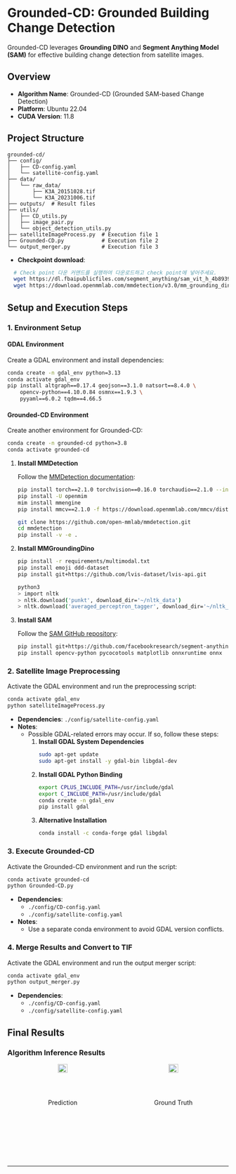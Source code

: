 # Grounded-CD: Grounded Building Change Detection

Grounded-CD leverages **Grounding DINO** and **Segment Anything Model (SAM)** for effective building change detection from satellite images.

## Overview

- **Algorithm Name**: Grounded-CD (Grounded SAM-based Change Detection)
- **Platform**: Ubuntu 22.04
- **CUDA Version**: 11.8

## Project Structure

```plaintext
grounded-cd/
├── config/
│   ├── CD-config.yaml
│   └── satellite-config.yaml
├── data/
│   └── raw_data/
│       ├── K3A_20151028.tif
│       └── K3A_20231006.tif
├── outputs/  # Result files
├── utils/
│   ├── CD_utils.py
│   ├── image_pair.py
│   └── object_detection_utils.py
├── satelliteImageProcess.py  # Execution file 1
├── Grounded-CD.py            # Execution file 2
└── output_merger.py          # Execution file 3
```
- **Checkpoint download**:
```bash
  # Check point 다운 커맨드를 실행하여 다운로드하고 check point에 넣어주세요.
  wget https://dl.fbaipublicfiles.com/segment_anything/sam_vit_h_4b8939.pth
  wget https://download.openmmlab.com/mmdetection/v3.0/mm_grounding_dino/grounding_dino_swin-l_pretrain_all/grounding_dino_swin-l_pretrain_all-56d69e78.pth
```
## Setup and Execution Steps

### 1. Environment Setup

#### GDAL Environment
Create a GDAL environment and install dependencies:

```bash
conda create -n gdal_env python=3.13
conda activate gdal_env
pip install altgraph==0.17.4 geojson==3.1.0 natsort==8.4.0 \
    opencv-python==4.10.0.84 osmnx==1.9.3 \
    pyyaml==6.0.2 tqdm==4.66.5
```

#### Grounded-CD Environment
Create another environment for Grounded-CD:  


```bash
conda create -n grounded-cd python=3.8
conda activate grounded-cd
```

1. **Install MMDetection**
   
   Follow the [MMDetection documentation](https://mmdetection.readthedocs.io/en/latest/get_started.html):

   ```bash
   pip install torch==2.1.0 torchvision==0.16.0 torchaudio==2.1.0 --index-url https://download.pytorch.org/whl/cu118
   pip install -U openmim
   mim install mmengine
   pip install mmcv==2.1.0 -f https://download.openmmlab.com/mmcv/dist/cu118/torch2.1/index.html
   
   git clone https://github.com/open-mmlab/mmdetection.git
   cd mmdetection
   pip install -v -e .
   ```

2. **Install MMGroundingDino**

   ```bash
   pip install -r requirements/multimodal.txt
   pip install emoji ddd-dataset
   pip install git+https://github.com/lvis-dataset/lvis-api.git

   python3
   > import nltk
   > nltk.download('punkt', download_dir='~/nltk_data')
   > nltk.download('averaged_perceptron_tagger', download_dir='~/nltk_data')
   ```

3. **Install SAM**

   Follow the [SAM GitHub repository](https://github.com/facebookresearch/segment-anything):

   ```bash
   pip install git+https://github.com/facebookresearch/segment-anything.git
   pip install opencv-python pycocotools matplotlib onnxruntime onnx
   ```

### 2. Satellite Image Preprocessing

Activate the GDAL environment and run the preprocessing script:

```bash
conda activate gdal_env
python satelliteImageProcess.py
```

- **Dependencies**: `./config/satellite-config.yaml`
- **Notes**: 
  - Possible GDAL-related errors may occur. If so, follow these steps:
    1. **Install GDAL System Dependencies**
       ```bash
       sudo apt-get update
       sudo apt-get install -y gdal-bin libgdal-dev
       ```
    2. **Install GDAL Python Binding**
       ```bash
       export CPLUS_INCLUDE_PATH=/usr/include/gdal
       export C_INCLUDE_PATH=/usr/include/gdal
       conda create -n gdal_env
       pip install gdal
       ```
    3. **Alternative Installation**
       ```bash
       conda install -c conda-forge gdal libgdal
       ```

### 3. Execute Grounded-CD

Activate the Grounded-CD environment and run the script:

```bash
conda activate grounded-cd
python Grounded-CD.py
```

- **Dependencies**:
  - `./config/CD-config.yaml`
  - `./config/satellite-config.yaml`
- **Notes**: 
  - Use a separate conda environment to avoid GDAL version conflicts.

### 4. Merge Results and Convert to TIF

Activate the GDAL environment and run the output merger script:

```bash
conda activate gdal_env
python output_merger.py
```

- **Dependencies**:
  - `./config/CD-config.yaml`
  - `./config/satellite-config.yaml`

## Final Results

### Algorithm Inference Results

<div style="display: flex; justify-content: space-between;">
  <div style="flex: 1; text-align: center;">
    <img src="https://github.com/user-attachments/assets/e139332a-4f05-4343-bab0-57e752964c0d" alt="Prediction Result" width="30%">
    <p>Prediction</p>
  </div>
  <div style="flex: 1; text-align: center;">
    <img src="https://github.com/user-attachments/assets/d92c01e7-de44-4873-9240-01fcd5890e75" alt="Ground Truth Result" width="30%">
    <p>Ground Truth</p>
  </div>
</div>

---




